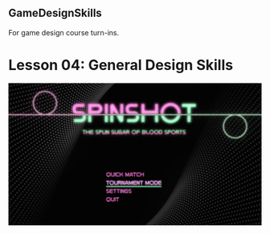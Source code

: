 ## GameDesignSkills
For game design course turn-ins.


# Lesson 04: General Design Skills

![Spinshot Title Screen](https://github.com/Spainmail/GameDesignSkills/blob/main/Resources/becker_billy_Spinshot.png)

